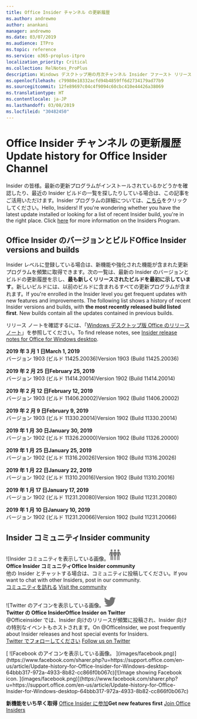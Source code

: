 ```yaml
---
title: Office Insider チャンネル の更新履歴
ms.author: andrewmo
author: anankani
manager: andrewmo
ms.date: 03/07/2019
ms.audience: ITPro
ms.topic: reference
ms.service: o365-proplus-itpro
localization_priority: Critical
ms.collection: RelNotes_ProPlus
description: Windows デスクトップ用の月次チャンネル Insider ファースト リリースの更新履歴を Insider の皆様に提供します。
ms.openlocfilehash: c79980e18332acfd94b4859ff6d2734179ad77b9
ms.sourcegitcommit: 12fe89697c04c4f9094c60cbc410e44426a38069
ms.translationtype: HT
ms.contentlocale: ja-JP
ms.lasthandoff: 03/08/2019
ms.locfileid: "30482450"
---
```

# <a name="update-history-for-office-insider-channel"></a><span data-ttu-id="04dba-103">Office Insider チャンネル の更新履歴</span><span class="sxs-lookup"><span data-stu-id="04dba-103">Update history for Office Insider Channel</span></span>

<span data-ttu-id="04dba-p101">Insider の皆様。最新の更新プログラムがインストールされているかどうかを確認したり、最近の Insider ビルドの一覧を探したりしている場合は、この記事をご活用いただけます。Insider プログラムの詳細については、[こちら](https://insider.office.com/)をクリックしてください。</span><span class="sxs-lookup"><span data-stu-id="04dba-p101">Hello, Insiders! If you're wondering whether you have the latest update installed or looking for a list of recent Insider build, you're in the right place. Click [here](https://insider.office.com/) for more information on the Insiders Program.</span></span>

## <a name="office-insider-versions-and-builds"></a><span data-ttu-id="04dba-107">Office Insider のバージョンとビルド</span><span class="sxs-lookup"><span data-stu-id="04dba-107">Office Insider versions and builds</span></span>

<span data-ttu-id="04dba-p102">Insider レベルに登録している場合は、新機能や強化された機能が含まれた更新プログラムを頻繁に取得できます。次の一覧は、最新の Insider のバージョンとビルドの更新履歴を示し、**最も新しくリリースされたビルドを最初に示しています**。新しいビルドには、以前のビルドに含まれるすべての更新プログラムが含まれます。</span><span class="sxs-lookup"><span data-stu-id="04dba-p102">If you're enrolled in the Insider level you get frequent updates with new features and improvements. The following list shows a history of recent Insider versions and builds, with **the most recently released build listed first**. New builds contain all the updates contained in previous builds.</span></span> 

<span data-ttu-id="04dba-111">リリース ノートを確認するには、「[Windows デスクトップ版 Office のリリース ノート](https://docs.microsoft.com/ja-JP/OfficeUpdates/release-notes-office-insider)」を参照してください。</span><span class="sxs-lookup"><span data-stu-id="04dba-111">To find release notes, see [Insider release notes for Office for Windows desktop](https://docs.microsoft.com/ja-JP/OfficeUpdates/release-notes-office-insider).</span></span>

<span data-ttu-id="04dba-112">**2019 年 3 月 1 日**</span><span class="sxs-lookup"><span data-stu-id="04dba-112">**March 1, 2019**</span></span><br/> <span data-ttu-id="04dba-113">バージョン 1903 (ビルド 11425.20036)</span><span class="sxs-lookup"><span data-stu-id="04dba-113">Version 1903 (Build 11425.20036)</span></span><br/> 

<span data-ttu-id="04dba-114">**2019 年 2 月 25 日**</span><span class="sxs-lookup"><span data-stu-id="04dba-114">**February 25, 2019**</span></span><br/> <span data-ttu-id="04dba-115">バージョン 1903 (ビルド 11414.20014)</span><span class="sxs-lookup"><span data-stu-id="04dba-115">Version 1902 (Build 11414.20014)</span></span><br/> 

<span data-ttu-id="04dba-116">**2019 年 2 月 12 日**</span><span class="sxs-lookup"><span data-stu-id="04dba-116">**February 12, 2019**</span></span><br/> <span data-ttu-id="04dba-117">バージョン 1903 (ビルド 11406.20002)</span><span class="sxs-lookup"><span data-stu-id="04dba-117">Version 1902 (Build 11406.20002)</span></span><br/> 

<span data-ttu-id="04dba-118">**2019 年 2 月 9 日**</span><span class="sxs-lookup"><span data-stu-id="04dba-118">**February 9, 2019**</span></span><br/> <span data-ttu-id="04dba-119">バージョン 1903 (ビルド 11330.20014)</span><span class="sxs-lookup"><span data-stu-id="04dba-119">Version 1902 (Build 11330.20014)</span></span><br/> 

<span data-ttu-id="04dba-120">**2019 年 1 月 30 日**</span><span class="sxs-lookup"><span data-stu-id="04dba-120">**January 30, 2019**</span></span><br/> <span data-ttu-id="04dba-121">バージョン 1902 (ビルド 11326.20000)</span><span class="sxs-lookup"><span data-stu-id="04dba-121">Version 1902 (Build 11326.20000)</span></span><br/> 

<span data-ttu-id="04dba-122">**2019 年 1 月 25 日**</span><span class="sxs-lookup"><span data-stu-id="04dba-122">**January 25, 2019**</span></span><br/> <span data-ttu-id="04dba-123">バージョン 1902 (ビルド 11316.20026)</span><span class="sxs-lookup"><span data-stu-id="04dba-123">Version 1902 (Build 11316.20026)</span></span><br/> 

<span data-ttu-id="04dba-124">**2019 年 1 月 22 日**</span><span class="sxs-lookup"><span data-stu-id="04dba-124">**January 22, 2019**</span></span><br/> <span data-ttu-id="04dba-125">バージョン 1902 (ビルド 11310.20016)</span><span class="sxs-lookup"><span data-stu-id="04dba-125">Version 1902 (Build 11310.20016)</span></span><br/> 

<span data-ttu-id="04dba-126">**2019 年 1 月 17 日**</span><span class="sxs-lookup"><span data-stu-id="04dba-126">**January 17, 2019**</span></span><br/> <span data-ttu-id="04dba-127">バージョン 1902 (ビルド 11231.20080)</span><span class="sxs-lookup"><span data-stu-id="04dba-127">Version 1902 (Build 11231.20080)</span></span><br/>

<span data-ttu-id="04dba-128">**2019 年 1 月 10 日**</span><span class="sxs-lookup"><span data-stu-id="04dba-128">**January 10, 2019**</span></span><br/> <span data-ttu-id="04dba-129">バージョン 1902 (ビルド 11231.20066)</span><span class="sxs-lookup"><span data-stu-id="04dba-129">Version 1902 (build 11231.20066)</span></span><br/> 


## <a name="insider-community"></a><span data-ttu-id="04dba-130">Insider コミュニティ</span><span class="sxs-lookup"><span data-stu-id="04dba-130">Insider community</span></span>

<span data-ttu-id="04dba-131">![Insider コミュニティを表示している画像。</span><span class="sxs-lookup"><span data-stu-id="04dba-131">![Image showing insider community.</span></span> ](images/insidercommunity.png) <br/>
<span data-ttu-id="04dba-132">**Office Insider コミュニティ**</span><span class="sxs-lookup"><span data-stu-id="04dba-132">**Office Insider community**</span></span><br/> <span data-ttu-id="04dba-133">他の Insider とチャットする場合は、コミュニティに投稿してください。</span><span class="sxs-lookup"><span data-stu-id="04dba-133">If you want to chat with other Insiders, post in our community.</span></span><br/><span data-ttu-id="04dba-134"> 
[コミュニティを訪れる](https://go.microsoft.com/fwlink/?linkid=843493)</span><span class="sxs-lookup"><span data-stu-id="04dba-134"> 
[Visit the community](https://go.microsoft.com/fwlink/?linkid=843493)</span></span><br/> 

<span data-ttu-id="04dba-135">![Twitter のアイコンを表示している画像。</span><span class="sxs-lookup"><span data-stu-id="04dba-135">![Image showing twitter icon.</span></span> ](images/twitter.png)<br/>
<span data-ttu-id="04dba-136">**Twitter の Office Insider**</span><span class="sxs-lookup"><span data-stu-id="04dba-136">**Office Insider on Twitter**</span></span><br/> <span data-ttu-id="04dba-137">@Officeinsider では、Insider 向けのリリースが頻繁に投稿され、Insider 向けの特別なイベントもホストされます。</span><span class="sxs-lookup"><span data-stu-id="04dba-137">On @OfficeInsider, we post frequently about Insider releases and host special events for Insiders.</span></span><br/><span data-ttu-id="04dba-138"> 
[Twitter でフォローしてください](https://go.microsoft.com/fwlink/?linkid=717717)</span><span class="sxs-lookup"><span data-stu-id="04dba-138"> 
[Follow us on Twitter](https://go.microsoft.com/fwlink/?linkid=717717)</span></span><br/> 

<span data-ttu-id="04dba-139">
  [
  ![Facebook のアイコンを表示している画像。 ](images/facebook.png)](https://www.facebook.com/sharer.php?u=https://support.office.com/en-us/article/Update-history-for-Office-Insider-for-Windows-desktop-64bbb317-972a-4933-8b82-cc866f0b067c)</span><span class="sxs-lookup"><span data-stu-id="04dba-139">[![Image showing Facebook icon. ](images/facebook.png)](https://www.facebook.com/sharer.php?u=https://support.office.com/en-us/article/Update-history-for-Office-Insider-for-Windows-desktop-64bbb317-972a-4933-8b82-cc866f0b067c)</span></span>


<span data-ttu-id="04dba-140">**新機能をいち早く取得**
[Office Insider に参加](https://insider.office.com/)</span><span class="sxs-lookup"><span data-stu-id="04dba-140">**Get new features first**
[Join Office Insiders](https://insider.office.com/)</span></span>